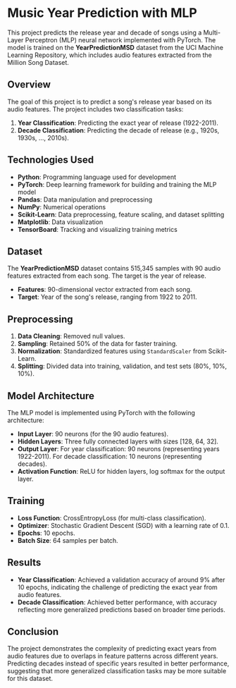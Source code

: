 # Music Year Prediction with MLP

This project predicts the release year and decade of songs using a Multi-Layer Perceptron (MLP) neural network implemented with PyTorch. The model is trained on the **YearPredictionMSD** dataset from the UCI Machine Learning Repository, which includes audio features extracted from the Million Song Dataset.

## Overview

The goal of this project is to predict a song's release year based on its audio features. The project includes two classification tasks:

1. **Year Classification**: Predicting the exact year of release (1922-2011).
2. **Decade Classification**: Predicting the decade of release (e.g., 1920s, 1930s, ..., 2010s).

## Technologies Used

- **Python**: Programming language used for development
- **PyTorch**: Deep learning framework for building and training the MLP model
- **Pandas**: Data manipulation and preprocessing
- **NumPy**: Numerical operations
- **Scikit-Learn**: Data preprocessing, feature scaling, and dataset splitting
- **Matplotlib**: Data visualization
- **TensorBoard**: Tracking and visualizing training metrics

## Dataset

The **YearPredictionMSD** dataset contains 515,345 samples with 90 audio features extracted from each song. The target is the year of release.

- **Features**: 90-dimensional vector extracted from each song.
- **Target**: Year of the song's release, ranging from 1922 to 2011.

## Preprocessing

1. **Data Cleaning**: Removed null values.
2. **Sampling**: Retained 50% of the data for faster training.
3. **Normalization**: Standardized features using `StandardScaler` from Scikit-Learn.
4. **Splitting**: Divided data into training, validation, and test sets (80%, 10%, 10%).

## Model Architecture

The MLP model is implemented using PyTorch with the following architecture:

- **Input Layer**: 90 neurons (for the 90 audio features).
- **Hidden Layers**: Three fully connected layers with sizes [128, 64, 32].
- **Output Layer**: For year classification: 90 neurons (representing years 1922-2011). For decade classification: 10 neurons (representing decades).
- **Activation Function**: ReLU for hidden layers, log softmax for the output layer.

## Training

- **Loss Function**: CrossEntropyLoss (for multi-class classification).
- **Optimizer**: Stochastic Gradient Descent (SGD) with a learning rate of 0.1.
- **Epochs**: 10 epochs.
- **Batch Size**: 64 samples per batch.

## Results

- **Year Classification**: Achieved a validation accuracy of around 9% after 10 epochs, indicating the challenge of predicting the exact year from audio features.
- **Decade Classification**: Achieved better performance, with accuracy reflecting more generalized predictions based on broader time periods.

## Conclusion

The project demonstrates the complexity of predicting exact years from audio features due to overlaps in feature patterns across different years. Predicting decades instead of specific years resulted in better performance, suggesting that more generalized classification tasks may be more suitable for this dataset.

